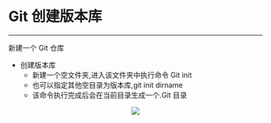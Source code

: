 # Git 创建版本库
----
新建一个 Git 仓库
- 创建版本库
	- 新建一个空文件夹,进入该文件夹中执行命令 Git init
	- 也可以指定其他空目录为版本库,git init dirname
	- 该命令执行完成后会在当前目录生成一个.Git 目录
<div align="center">
    <img src="https://blog-review-notes.oss-cn-beijing.aliyuncs.com/devops/git/_images/gitInit.png">
</div>
